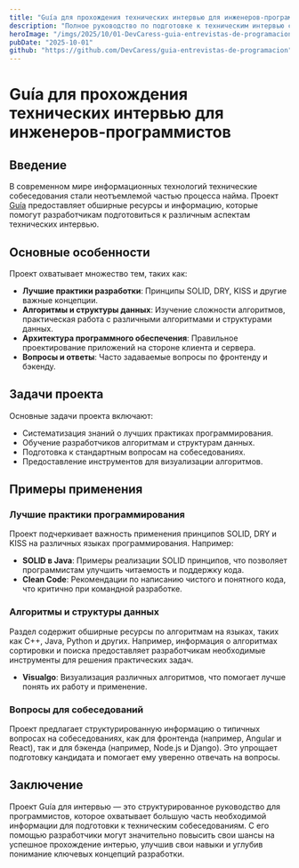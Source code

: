 ```yaml
---
title: "Guía для прохождения технических интервью для инженеров-программистов"
description: "Полное руководство по подготовке к техническим интервью с упором на лучшие практики, алгоритмы и архитектуру программного обеспечения."
heroImage: "/imgs/2025/10/01-DevCaress-guia-entrevistas-de-programacion.webp"
pubDate: "2025-10-01"
github: "https://github.com/DevCaress/guia-entrevistas-de-programacion"
---
```


# Guía для прохождения технических интервью для инженеров-программистов

## Введение

В современном мире информационных технологий технические собеседования стали неотъемлемой частью процесса найма. Проект [Guía](https://github.com/DevCaress/guia-entrevistas-de-programacion) предоставляет обширные ресурсы и информацию, которые помогут разработчикам подготовиться к различным аспектам технических интервью.

## Основные особенности

Проект охватывает множество тем, таких как:

- **Лучшие практики разработки**: Принципы SOLID, DRY, KISS и другие важные концепции.
- **Алгоритмы и структуры данных**: Изучение сложности алгоритмов, практическая работа с различными алгоритмами и структурами данных.
- **Архитектура программного обеспечения**: Правильное проектирование приложений на стороне клиента и сервера.
- **Вопросы и ответы**: Часто задаваемые вопросы по фронтенду и бэкенду.

## Задачи проекта

Основные задачи проекта включают:

- Систематизация знаний о лучших практиках программирования.
- Обучение разработчиков алгоритмам и структурам данных.
- Подготовка к стандартным вопросам на собеседованиях.
- Предоставление инструментов для визуализации алгоритмов.

## Примеры применения

### Лучшие практики программирования

Проект подчеркивает важность применения принципов SOLID, DRY и KISS на различных языках программирования. Например:

- **SOLID в Java**: Примеры реализации SOLID принципов, что позволяет программистам улучшить читаемость и поддержку кода.
- **Clean Code**: Рекомендации по написанию чистого и понятного кода, что критично при командной разработке.

### Алгоритмы и структуры данных

Раздел содержит обширные ресурсы по алгоритмам на языках, таких как C++, Java, Python и других. Например, информация о алгоритмах сортировки и поиска предоставляет разработчикам необходимые инструменты для решения практических задач.

- **Visualgo**: Визуализация различных алгоритмов, что помогает лучше понять их работу и применение.

### Вопросы для собеседований

Проект предлагает структурированную информацию о типичных вопросах на собеседованиях, как для фронтенда (например, Angular и React), так и для бэкенда (например, Node.js и Django). Это упрощает подготовку кандидата и помогает ему уверенно отвечать на вопросы.

## Заключение

Проект Guía для интервью — это структурированное руководство для программистов, которое охватывает большую часть необходимой информации для подготовки к техническим собеседованиям. С его помощью разработчики могут значительно повысить свои шансы на успешное прохождение интерью, улучшив свои навыки и углубив понимание ключевых концепций разработки.
